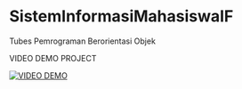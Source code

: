 # SistemInformasiMahasiswaIF
Tubes Pemrograman Berorientasi Objek

VIDEO DEMO PROJECT

[![VIDEO DEMO](https://img.youtube.com/vi/Y749yEumiLo/0.jpg)](https://www.youtube.com/watch?v=Y749yEumiLo)
